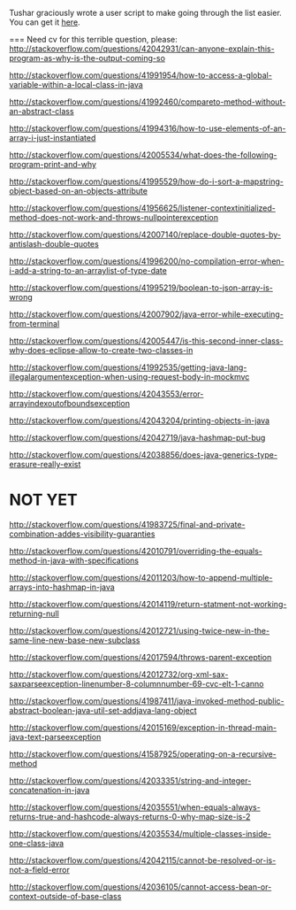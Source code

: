 Tushar graciously wrote a user script to make going through the list easier. You can get it [here](https://github.com/tusharjadhav219/Userscript-for-delete-candidates).

===
Need cv for this terrible question, please: http://stackoverflow.com/questions/42042931/can-anyone-explain-this-program-as-why-is-the-output-coming-so

http://stackoverflow.com/questions/41991954/how-to-access-a-global-variable-within-a-local-class-in-java

http://stackoverflow.com/questions/41992460/compareto-method-without-an-abstract-class

http://stackoverflow.com/questions/41994316/how-to-use-elements-of-an-array-i-just-instantiated

http://stackoverflow.com/questions/42005534/what-does-the-following-program-print-and-why

http://stackoverflow.com/questions/41995529/how-do-i-sort-a-mapstring-object-based-on-an-objects-attribute

http://stackoverflow.com/questions/41956625/listener-contextinitialized-method-does-not-work-and-throws-nullpointerexception

http://stackoverflow.com/questions/42007140/replace-double-quotes-by-antislash-double-quotes

http://stackoverflow.com/questions/41996200/no-compilation-error-when-i-add-a-string-to-an-arraylist-of-type-date

http://stackoverflow.com/questions/41995219/boolean-to-json-array-is-wrong

http://stackoverflow.com/questions/42007902/java-error-while-executing-from-terminal

http://stackoverflow.com/questions/42005447/is-this-second-inner-class-why-does-eclipse-allow-to-create-two-classes-in

http://stackoverflow.com/questions/41992535/getting-java-lang-illegalargumentexception-when-using-request-body-in-mockmvc

http://stackoverflow.com/questions/42043553/error-arrayindexoutofboundsexception

http://stackoverflow.com/questions/42043204/printing-objects-in-java

http://stackoverflow.com/questions/42042719/java-hashmap-put-bug

http://stackoverflow.com/questions/42038856/does-java-generics-type-erasure-really-exist

NOT YET
=====


http://stackoverflow.com/questions/41983725/final-and-private-combination-addes-visibility-guaranties

http://stackoverflow.com/questions/42010791/overriding-the-equals-method-in-java-with-specifications

http://stackoverflow.com/questions/42011203/how-to-append-multiple-arrays-into-hashmap-in-java

http://stackoverflow.com/questions/42014119/return-statment-not-working-returning-null

http://stackoverflow.com/questions/42012721/using-twice-new-in-the-same-line-new-base-new-subclass

http://stackoverflow.com/questions/42017594/throws-parent-exception

http://stackoverflow.com/questions/42012732/org-xml-sax-saxparseexception-linenumber-8-columnnumber-69-cvc-elt-1-canno

http://stackoverflow.com/questions/41987411/java-invoked-method-public-abstract-boolean-java-util-set-addjava-lang-object

http://stackoverflow.com/questions/42015169/exception-in-thread-main-java-text-parseexception

http://stackoverflow.com/questions/41587925/operating-on-a-recursive-method

http://stackoverflow.com/questions/42033351/string-and-integer-concatenation-in-java

http://stackoverflow.com/questions/42035551/when-equals-always-returns-true-and-hashcode-always-returns-0-why-map-size-is-2

http://stackoverflow.com/questions/42035534/multiple-classes-inside-one-class-java

http://stackoverflow.com/questions/42042115/cannot-be-resolved-or-is-not-a-field-error

http://stackoverflow.com/questions/42036105/cannot-access-bean-or-context-outside-of-base-class